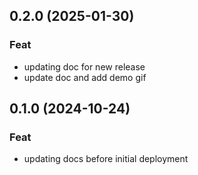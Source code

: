 ## 0.2.0 (2025-01-30)

### Feat

- updating doc for new release
- update doc and add demo gif

## 0.1.0 (2024-10-24)

### Feat

- updating docs before initial deployment
